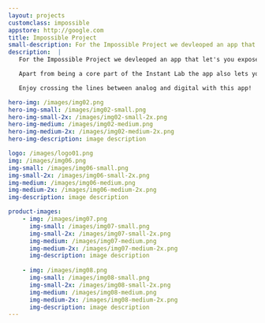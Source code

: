 ```yaml
---
layout: projects
customclass: impossible
appstore: http://google.com
title: Impossible Project
small-description: For the Impossible Project we devleoped an app that let's you expose your iPhone's digital photos to analog instant film using the Instant Lab.
description:  |
   For the Impossible Project we devleoped an app that let's you expose your iPhone's digital photos to analog instant film using the Instant Lab. The Instant Lab was born out of a successful Kickstarter campaign.

   Apart from being a core part of the Instant Lab the app also lets you browse and share instant photos to the integrated gallery, buy film and get in touch with the Impossible community.

   Enjoy crossing the lines between analog and digital with this app!

hero-img: /images/img02.png
hero-img-small: /images/img02-small.png
hero-img-small-2x: /images/img02-small-2x.png
hero-img-medium: /images/img02-medium.png
hero-img-medium-2x: /images/img02-medium-2x.png
hero-img-description: image description

logo: /images/logo01.png
img: /images/img06.png
img-small: /images/img06-small.png
img-small-2x: /images/img06-small-2x.png
img-medium: /images/img06-medium.png
img-medium-2x: /images/img06-medium-2x.png
img-description: image description

product-images:
    - img: /images/img07.png
      img-small: /images/img07-small.png
      img-small-2x: /images/img07-small-2x.png
      img-medium: /images/img07-medium.png
      img-medium-2x: /images/img07-medium-2x.png
      img-description: image description
      
    - img: /images/img08.png
      img-small: /images/img08-small.png
      img-small-2x: /images/img08-small-2x.png
      img-medium: /images/img08-medium.png
      img-medium-2x: /images/img08-medium-2x.png
      img-description: image description
---
```

